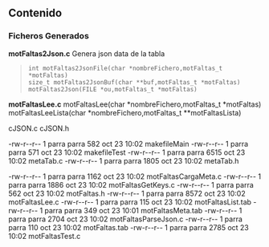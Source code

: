 


## Contenido

### Ficheros Generados
**motFaltas2Json.c**
Genera json data de la tabla
> `int motFaltas2JsonFile(char *nombreFichero,motFaltas_t *motFaltas)`  
> `size_t motFaltas2JsonBuf(char **buf,motFaltas_t *motFaltas)`  
> `motFaltas2Json(FILE *ou,motFaltas_t *motFaltas)`  

**motFaltasLee.c**
motFaltasLee(char *nombreFichero,motFaltas_t *motFaltas)
motFaltasLeeLista(char *nombreFichero,motFaltas_t **motFaltasLista)


cJSON.c
cJSON.h



-rw-r--r-- 1 parra parra   582 oct 23 10:02 makefileMain
-rw-r--r-- 1 parra parra   571 oct 23 10:02 makefileTest
-rw-r--r-- 1 parra parra  6515 oct 23 10:02 metaTab.c
-rw-r--r-- 1 parra parra  1805 oct 23 10:02 metaTab.h

-rw-r--r-- 1 parra parra  1162 oct 23 10:02 motFaltasCargaMeta.c
-rw-r--r-- 1 parra parra  1886 oct 23 10:02 motFaltasGetKeys.c
-rw-r--r-- 1 parra parra   562 oct 23 10:02 motFaltas.h
-rw-r--r-- 1 parra parra  8572 oct 23 10:02 motFaltasLee.c
-rw-r--r-- 1 parra parra   115 oct 23 10:02 motFaltasList.tab
-rw-r--r-- 1 parra parra   349 oct 23 10:01 motFaltasMeta.tab
-rw-r--r-- 1 parra parra  2704 oct 23 10:02 motFaltasParseJson.c
-rw-r--r-- 1 parra parra   110 oct 23 10:02 motFaltas.tab
-rw-r--r-- 1 parra parra  2785 oct 23 10:02 motFaltasTest.c

